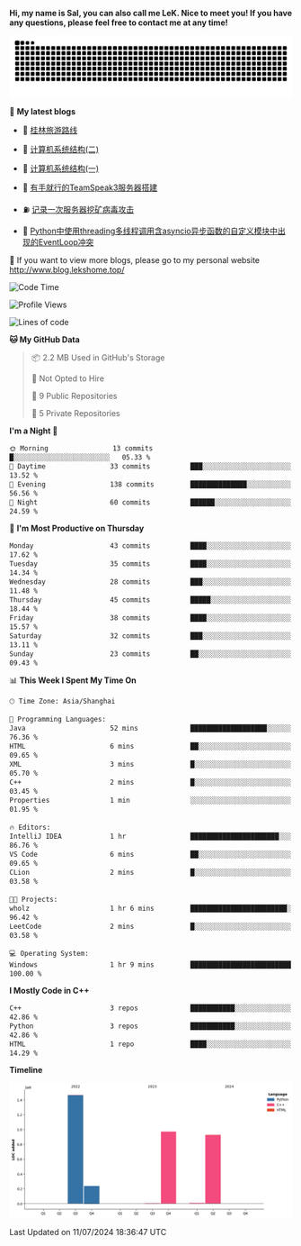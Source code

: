 **Hi, my name is Sal, you can also call me LeK. Nice to meet you! If you have any questions, please feel free to contact me at any time!**

![snake](https://raw.githubusercontent.com/LeKZzzz/LeKZzzz/output/github-contribution-grid-snake.svg)


👀 **My latest blogs**
<!-- BLOG-POST-LIST:START -->
- 🫣 [桂林旅游路线](http://www.blog.lekshome.top/2024/04/28/gui-lin-lu-you-lu-xian/) 

- 🧐 [计算机系统结构&lpar;二&rpar;](http://www.blog.lekshome.top/2024/04/21/ji-suan-ji-xi-tong-jie-gou-er/) 

- 🤖 [计算机系统结构&lpar;一&rpar;](http://www.blog.lekshome.top/2024/04/07/ji-suan-ji-xi-tong-jie-gou-yi/) 

- 📝 [有手就行的TeamSpeak3服务器搭建](http://www.blog.lekshome.top/2024/03/08/teamspeak3-fu-wu-qi-da-jian/) 

- ⛽️ [记录一次服务器挖矿病毒攻击](http://www.blog.lekshome.top/2024/03/08/ji-lu-yi-ci-fu-wu-qi-wa-kuang-bing-du-gong-ji/) 

- 🦣 [Python中使用threading多线程调用含asyncio异步函数的自定义模块中出现的EventLoop冲突](http://www.blog.lekshome.top/2024/03/07/python-zhong-shi-yong-threading-duo-xian-cheng-diao-yong-han-asyncio-yi-bu-han-shu-de-zi-ding-yi-mo-kuai-zhong-chu-xian-de-eventloop-chong-tu/) 
<!-- BLOG-POST-LIST:END -->

🥰 If you want to view more blogs, please go to my personal website http://www.blog.lekshome.top/


<!--START_SECTION:waka-->
![Code Time](http://img.shields.io/badge/Code%20Time-272%20hrs%2046%20mins-blue)

![Profile Views](http://img.shields.io/badge/Profile%20Views-0-blue)

![Lines of code](https://img.shields.io/badge/From%20Hello%20World%20I%27ve%20Written-3.6%20million%20lines%20of%20code-blue)

**🐱 My GitHub Data** 

> 📦 2.2 MB Used in GitHub's Storage 
 > 
> 🚫 Not Opted to Hire
 > 
> 📜 9 Public Repositories 
 > 
> 🔑 5 Private Repositories 
 > 
**I'm a Night 🦉** 

```text
🌞 Morning                13 commits          █░░░░░░░░░░░░░░░░░░░░░░░░   05.33 % 
🌆 Daytime                33 commits          ███░░░░░░░░░░░░░░░░░░░░░░   13.52 % 
🌃 Evening                138 commits         ██████████████░░░░░░░░░░░   56.56 % 
🌙 Night                  60 commits          ██████░░░░░░░░░░░░░░░░░░░   24.59 % 
```
📅 **I'm Most Productive on Thursday** 

```text
Monday                   43 commits          ████░░░░░░░░░░░░░░░░░░░░░   17.62 % 
Tuesday                  35 commits          ████░░░░░░░░░░░░░░░░░░░░░   14.34 % 
Wednesday                28 commits          ███░░░░░░░░░░░░░░░░░░░░░░   11.48 % 
Thursday                 45 commits          █████░░░░░░░░░░░░░░░░░░░░   18.44 % 
Friday                   38 commits          ████░░░░░░░░░░░░░░░░░░░░░   15.57 % 
Saturday                 32 commits          ███░░░░░░░░░░░░░░░░░░░░░░   13.11 % 
Sunday                   23 commits          ██░░░░░░░░░░░░░░░░░░░░░░░   09.43 % 
```


📊 **This Week I Spent My Time On** 

```text
🕑︎ Time Zone: Asia/Shanghai

💬 Programming Languages: 
Java                     52 mins             ███████████████████░░░░░░   76.36 % 
HTML                     6 mins              ██░░░░░░░░░░░░░░░░░░░░░░░   09.65 % 
XML                      3 mins              █░░░░░░░░░░░░░░░░░░░░░░░░   05.70 % 
C++                      2 mins              █░░░░░░░░░░░░░░░░░░░░░░░░   03.45 % 
Properties               1 min               ░░░░░░░░░░░░░░░░░░░░░░░░░   01.95 % 

🔥 Editors: 
IntelliJ IDEA            1 hr                ██████████████████████░░░   86.76 % 
VS Code                  6 mins              ██░░░░░░░░░░░░░░░░░░░░░░░   09.65 % 
CLion                    2 mins              █░░░░░░░░░░░░░░░░░░░░░░░░   03.58 % 

🐱‍💻 Projects: 
wholz                    1 hr 6 mins         ████████████████████████░   96.42 % 
LeetCode                 2 mins              █░░░░░░░░░░░░░░░░░░░░░░░░   03.58 % 

💻 Operating System: 
Windows                  1 hr 9 mins         █████████████████████████   100.00 % 
```

**I Mostly Code in C++** 

```text
C++                      3 repos             ███████████░░░░░░░░░░░░░░   42.86 % 
Python                   3 repos             ███████████░░░░░░░░░░░░░░   42.86 % 
HTML                     1 repo              ████░░░░░░░░░░░░░░░░░░░░░   14.29 % 
```



**Timeline**

![Lines of Code chart](https://raw.githubusercontent.com/LeKZzzz/LeKZzzz/master/assets/bar_graph.png)


 Last Updated on 11/07/2024 18:36:47 UTC
<!--END_SECTION:waka-->

